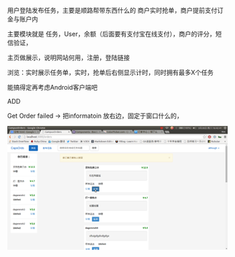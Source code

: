 用户登陆发布任务，主要是顺路帮带东西什么的
商户实时抢单，商户提前支付订金与账户内

主要模块就是 任务，User，余额（后面要有支付宝在线支付），商户的评分，短信验证，

主页做展示，说明网站何用，注册，登陆链接

浏览：实时展示任务单，实时，抢单后右侧显示计时，同时拥有最多X个任务


能搞得定再考虑Android客户端吧



ADD

Get Order failed ->
把informatoin 放右边，固定于窗口什么的，

![Demo Picture](https://github.com/although2013/campus/raw/master/demo_picture.png)

